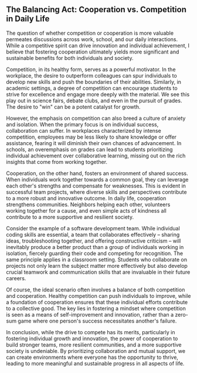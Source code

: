## The Balancing Act: Cooperation vs. Competition in Daily Life

The question of whether competition or cooperation is more valuable permeates discussions across work, school, and our daily interactions. While a competitive spirit can drive innovation and individual achievement, I believe that fostering cooperation ultimately yields more significant and sustainable benefits for both individuals and society.

Competition, in its healthy form, serves as a powerful motivator. In the workplace, the desire to outperform colleagues can spur individuals to develop new skills and push the boundaries of their abilities. Similarly, in academic settings, a degree of competition can encourage students to strive for excellence and engage more deeply with the material. We see this play out in science fairs, debate clubs, and even in the pursuit of grades. The desire to "win" can be a potent catalyst for growth.

However, the emphasis on competition can also breed a culture of anxiety and isolation. When the primary focus is on individual success, collaboration can suffer. In workplaces characterized by intense competition, employees may be less likely to share knowledge or offer assistance, fearing it will diminish their own chances of advancement. In schools, an overemphasis on grades can lead to students prioritizing individual achievement over collaborative learning, missing out on the rich insights that come from working together.

Cooperation, on the other hand, fosters an environment of shared success. When individuals work together towards a common goal, they can leverage each other's strengths and compensate for weaknesses. This is evident in successful team projects, where diverse skills and perspectives contribute to a more robust and innovative outcome. In daily life, cooperation strengthens communities. Neighbors helping each other, volunteers working together for a cause, and even simple acts of kindness all contribute to a more supportive and resilient society.

Consider the example of a software development team. While individual coding skills are essential, a team that collaborates effectively – sharing ideas, troubleshooting together, and offering constructive criticism – will inevitably produce a better product than a group of individuals working in isolation, fiercely guarding their code and competing for recognition. The same principle applies in a classroom setting. Students who collaborate on projects not only learn the subject matter more effectively but also develop crucial teamwork and communication skills that are invaluable in their future careers.

Of course, the ideal scenario often involves a balance of both competition and cooperation. Healthy competition can push individuals to improve, while a foundation of cooperation ensures that these individual efforts contribute to a collective good. The key lies in fostering a mindset where competition is seen as a means of self-improvement and innovation, rather than a zero-sum game where one person's success necessitates another's failure.

In conclusion, while the drive to compete has its merits, particularly in fostering individual growth and innovation, the power of cooperation to build stronger teams, more resilient communities, and a more supportive society is undeniable. By prioritizing collaboration and mutual support, we can create environments where everyone has the opportunity to thrive, leading to more meaningful and sustainable progress in all aspects of life.
